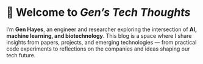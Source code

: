 # 👋 Welcome to *Gen’s Tech Thoughts*

I’m **Gen Hayes**, an engineer and researcher exploring the intersection of **AI, machine learning, and biotechnology**. This blog is a space where I share insights from papers, projects, and emerging technologies — from practical code experiments to reflections on the companies and ideas shaping our tech future.
